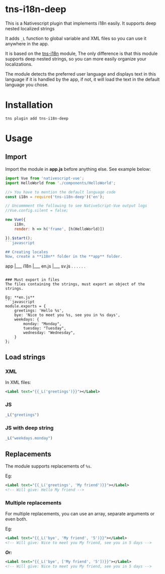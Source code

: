 # tns-i18n-deep
This is a Nativescript plugin that implements i18n easily. It supports deep nested localized strings

It adds `_L` function to global variable and XML files so you can use it anywhere in the app.

It is based on  the [tns-i18n](https://www.npmjs.com/package/tns-i18n) module, The only difference is that this module supports deep nested strings, so you can more easily organize your localizations.

The module detects the preferred user language and displays text in this language if it is handled by the app, if not, it will load the text in the default language you chose.

# Installation
```
tns plugin add tns-i18n-deep
```

# Usage

## Import

Import the module in **app.js** before anything else. See example below:
```javascript
import Vue from 'nativescript-vue';
import HelloWorld from './components/HelloWorld';

//> You have to mention the default language code
const i18n = require('tns-i18n-deep')('en');

// Uncommment the following to see NativeScript-Vue output logs
//Vue.config.silent = false;

new Vue({
    i18n,
    render: h => h('frame', [h(HelloWorld)])

}).$start();
```javascript

## Creating locales
Now, create a **i18n** folder in the **app** folder.

```
app
|___ i18n
    |___ en.js
    |___ sv.js
    .
    .
    .
.
.
.
```

### Must export in files
The files containing the strings, must export an object of the strings.

Eg: **en.js**
```javascript
module.exports = {
    greetings: 'Hello %s',
    bye: 'Nice to meet you %s, see you in %s days',
    weekdays: {
        monday: "Monday",
        tuesday: "Tuesday",
        wednesday: "Wednesday",
    }
};
```

## Load strings

### XML
In XML files:
```xml
<Label text="{{_L('greetings')}}"></Label>
```

### JS
```javascript
_L("greetings")
```

### JS with deep string
```javascript
_L("weekdays.monday")
```

## Replacements
The module supports replacements of `%s`.

Eg:
```xml
<Label text="{{_L('greetings', 'My friend')}}"></Label>
<!-- Will give: Hello My friend -->
```

### Multiple replacements
For multiple replacements, you can use an array, separate arguments or even both.

Eg:
```xml
<Label text="{{_L('bye', 'My friend', '5')}}"></Label>
<!-- Will give: Nice to meet you My friend, see you in 5 days -->
```
**_Or:_**
```xml
<Label text="{{_L('bye', ['My friend', '5'])}}"></Label>
<!-- Will give: Nice to meet you My friend, see you in 5 days -->
```
